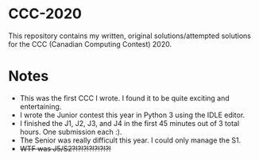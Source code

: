 # CCC-2020
This repository contains my written, original solutions/attempted solutions for the CCC (Canadian Computing Contest) 2020.

# Notes
 - This was the first CCC I wrote. I found it to be quite exciting and entertaining.
 - I wrote the Junior contest this year in Python 3 using the IDLE editor.
 - I finished the J1, J2, J3, and J4 in the first 45 minutes out of 3 total hours. One submission each :).
 - The Senior was really difficult this year. I could only manage the S1.
 - ~~WTF was J5/S2?!?!?!?!?!?!?!~~
